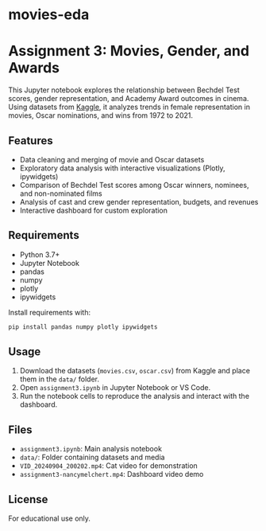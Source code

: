 # movies-eda

# Assignment 3: Movies, Gender, and Awards

This Jupyter notebook explores the relationship between Bechdel Test scores, gender representation, and Academy Award outcomes in cinema. Using datasets from [Kaggle](https://www.kaggle.com/datasets/vinifm/female-representation-in-cinema), it analyzes trends in female representation in movies, Oscar nominations, and wins from 1972 to 2021.

## Features

- Data cleaning and merging of movie and Oscar datasets
- Exploratory data analysis with interactive visualizations (Plotly, ipywidgets)
- Comparison of Bechdel Test scores among Oscar winners, nominees, and non-nominated films
- Analysis of cast and crew gender representation, budgets, and revenues
- Interactive dashboard for custom exploration

## Requirements

- Python 3.7+
- Jupyter Notebook
- pandas
- numpy
- plotly
- ipywidgets

Install requirements with:
```sh
pip install pandas numpy plotly ipywidgets
```

## Usage

1. Download the datasets (`movies.csv`, `oscar.csv`) from Kaggle and place them in the `data/` folder.
2. Open `assignment3.ipynb` in Jupyter Notebook or VS Code.
3. Run the notebook cells to reproduce the analysis and interact with the dashboard.

## Files

- `assignment3.ipynb`: Main analysis notebook
- `data/`: Folder containing datasets and media
- `VID_20240904_200202.mp4`: Cat video for demonstration
- `assignment3-nancymelchert.mp4`: Dashboard video demo

## License

For educational use only.
